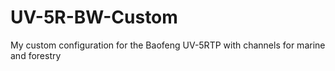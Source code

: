 # UV-5R-BW-Custom
My custom configuration for the Baofeng UV-5RTP with channels for marine and forestry 
